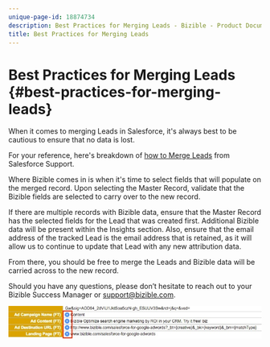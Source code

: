 ```yaml
---
unique-page-id: 18874734
description: Best Practices for Merging Leads - Bizible - Product Documentation
title: Best Practices for Merging Leads
---
```


# Best Practices for Merging Leads {#best-practices-for-merging-leads}

When it comes to merging Leads in Salesforce, it's always best to be cautious to ensure that no data is lost.
  
For your reference, here's breakdown of [how to Merge Leads](https://help.salesforce.com/HTViewHelpDoc?id=leads_merge.htm&language=en_US) from Salesforce Support.  
  
Where Bizible comes in is when it's time to select fields that will populate on the merged record. Upon selecting the Master Record, validate that the Bizible fields are selected to carry over to the new record.  
  
If there are multiple records with Bizible data, ensure that the Master Record has the selected fields for the Lead that was created first. Additional Bizible data will be present within the Insights section. Also, ensure that the email address of the tracked Lead is the email address that is retained, as it will allow us to continue to update that Lead with any new attribution data.  
  
From there, you should be free to merge the Leads and Bizible data will be carried across to the new record.  
  
Should you have any questions, please don’t hesitate to reach out to your Bizible Success Manager or support@bizible.com.

![](assets/1.jpg)
